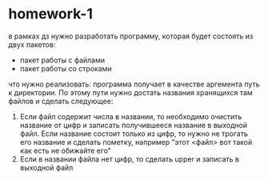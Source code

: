 # homework-1

в рамках дз нужно разработать программу, которая будет состоять из двух пакетов:
- пакет работы с файлами
- пакет работы со строками

что нужно реализовать:
программа получает в качестве аргемента путь к директории. По этому пути нужно достать названия хранящихся там файлов и сделать следующее:
1) Если файл содержит числа в названии, то необходимо очистить название от цифр и записать получившееся название в выходной файл. Если название состоит только из цифр, то нужно не трогать его название и сделать пометку, например "этот <файл> вот такой как есть не обижайте его"
2) Если в названии файла нет цифр, то сделать upper и записать в выходной файл

